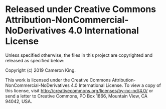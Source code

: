 # Released under Creative Commons Attribution-NonCommercial-NoDerivatives 4.0 International License

Unless specified otherwise, the files in this project are copyrighted and released as specified below:

Copyright (c) 2019 Cameron King.

This work is licensed under the Creative Commons Attribution-NonCommercial-NoDerivatives 4.0 International License. To view a copy of this license, visit http://creativecommons.org/licenses/by-nc-nd/4.0/ or send a letter to Creative Commons, PO Box 1866, Mountain View, CA 94042, USA.
